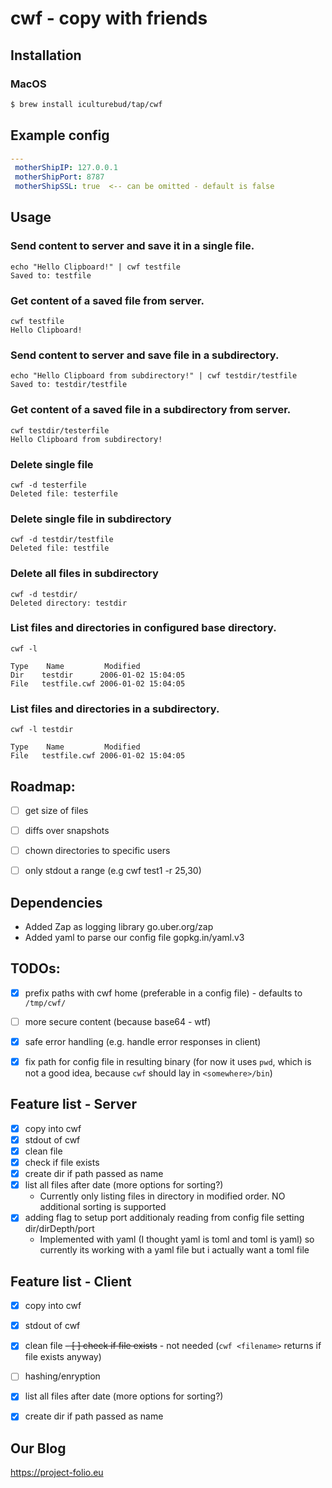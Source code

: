 # cwf - copy with friends

## Installation

### MacOS
```bash
$ brew install iculturebud/tap/cwf
```


## Example config
```yaml
---
 motherShipIP: 127.0.0.1
 motherShipPort: 8787
 motherShipSSL: true  <-- can be omitted - default is false
```


## Usage
### Send content to server and save it in a single file.
`echo "Hello Clipboard!" | cwf testfile` \
`Saved to: testfile`

### Get content of a saved file from server.
`cwf testfile` \
`Hello Clipboard!`

### Send content to server and save file in a subdirectory.
`echo "Hello Clipboard from subdirectory!" | cwf testdir/testfile` \
`Saved to: testdir/testfile`

### Get content of a saved file in a subdirectory from server.
`cwf testdir/testerfile` \
`Hello Clipboard from subdirectory!`

### Delete single file
`cwf -d testerfile` \
`Deleted file: testerfile`

### Delete single file in subdirectory
`cwf -d testdir/testfile` \
`Deleted file: testfile`

### Delete all files in subdirectory
`cwf -d testdir/` \
`Deleted directory: testdir`

### List files and directories in configured base directory.
`cwf -l`
``` 
Type    Name         Modified
Dir    testdir      2006-01-02 15:04:05
File   testfile.cwf 2006-01-02 15:04:05
```

### List files and directories in a subdirectory.
`cwf -l testdir`
```
Type    Name         Modified
File   testfile.cwf 2006-01-02 15:04:05
```


## Roadmap:
- [ ] get size of files
- [ ] diffs over snapshots
- [ ] chown directories to specific users
- [ ] only stdout a range (e.g cwf test1 -r 25,30)


## Dependencies
- Added Zap as logging library go.uber.org/zap
- Added yaml to parse our config file gopkg.in/yaml.v3


## TODOs:
- [x] prefix paths with cwf home (preferable in a config file) - defaults to `/tmp/cwf/`
- [ ] more secure content (because base64 - wtf)
- [x] safe error handling (e.g. handle error responses in client)
- [x] fix path for config file in resulting binary (for now it uses `pwd`, which is not a good idea, because `cwf` should lay in `<somewhere>/bin`)


## Feature list - Server
- [x] copy into cwf
- [x] stdout of cwf
- [x] clean file
- [x] check if file exists
- [x] create dir if path passed as name
- [x] list all files after date (more options for sorting?)
  - Currently only listing files in directory in modified order. NO additional sorting is supported
- [x] adding flag to setup port additionaly reading from config file setting dir/dirDepth/port
  - Implemented with yaml (I thought yaml is toml and toml is yaml) so currently its working with a yaml file but i actually want a toml file


## Feature list - Client
- [x] copy into cwf
- [x] stdout of cwf
- [x] clean file
~~- [ ] check if file exists~~ - not needed (`cwf <filename>` returns if file exists anyway)
- [ ] hashing/enryption
- [x] list all files after date (more options for sorting?)
- [x] create dir if path passed as name


## Our Blog
https://project-folio.eu
